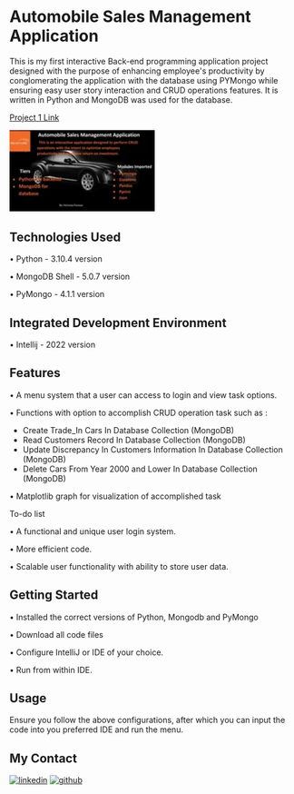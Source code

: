 # Automobile Sales Management Application
This is  my first interactive Back-end programming application project designed with the purpose of enhancing employee's productivity by conglomerating the application  with the database using PYMongo while ensuring easy user story interaction and CRUD operations features. It is written in Python and MongoDB was used for the database.

[Project 1 Link](https://github.com/NickFamoye/Nick_Famoye/commit/64f59f10fbf41917402c61eb528023d8b55cb8fe#diff-0ac71c306a5e10029c76656606af8bb16ebb873a05b71f5c691ee5fbbddce319)

<img src="https://github.com/NickFamoye/NickFamoye/blob/main/Gif.webp" width="256" />

## Technologies Used
• Python - 3.10.4 version

• MongoDB Shell - 5.0.7 version

• PyMongo - 4.1.1 version

## Integrated Development Environment

•	Intellij - 2022 version

## Features
• A menu system that a user can access to login and view task options.

• Functions with option to accomplish CRUD operation task such as :

 - Create Trade_In Cars In Database Collection (MongoDB)
 - Read Customers Record In Database Collection (MongoDB)
 - Update Discrepancy In Customers Information In Database Collection (MongoDB)
 - Delete Cars From Year 2000 and Lower In Database Collection (MongoDB)
 
• Matplotlib graph for visualization of accomplished task

To-do list

• A functional and unique user login system.

• More efficient code.

• Scalable user functionality with ability to store user data.

## Getting Started

•	Installed the correct versions of Python, Mongodb and PyMongo

•	Download all code files

•	Configure IntelliJ or IDE of your choice.

•	Run from within IDE.


## Usage

Ensure you follow the above configurations, after which you can input the code into you preferred IDE and run the menu.  

## My Contact
[<img src='https://cdn.jsdelivr.net/npm/simple-icons@3.0.1/icons/linkedin.svg' alt='linkedin' height='40'>](https://www.linkedin.com/in/nicholas-famoye/)
[<img src='https://cdn.jsdelivr.net/npm/simple-icons@3.0.1/icons/github.svg' alt='github' height='40'>](https://github.com/NickFamoye) 
